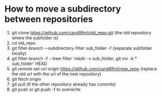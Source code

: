 # How to move a subdirectory between repositories

1. git clone https://github.com/carol8fml/old_repo.git (the old repository where the subfolder is)
2. cd old_repo
3. git filter-branch --subdirectory-filter sub_folder -f (separate subfolder locally)
4. git filter-branch -f --tree-filter 'mkdir -v sub_folder; git mv -k * sub_folder' HEAD
5. git remote set-url origin https://github.com/carol8fml/new_repo (replace the old url with the url of the new repository)
6. git fetch origin
7. git pull (if the other repository already has commits)
8. git push or git push -f  to overwrite
